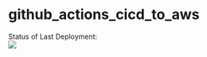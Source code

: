 # github_actions_cicd_to_aws

Status of Last Deployment:<br>
<img src="https://github.com/obid13/github_actions_cicd_to_aws/workflows/ github_actions_cicd_to_aws/badge.svg?branch=main"><br>
